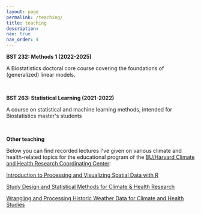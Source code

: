 ```yaml
---
layout: page
permalink: /teaching/
title: teaching
description:
nav: true
nav_order: 4
---
```


**BST 232: Methods 1 (2022-2025)**

A Biostatistics doctoral core course covering the foundations of (generalized) linear models.

&nbsp;
&nbsp;

**BST 263: Statistical Learning (2021-2022)**

A course on statistical and machine learning methods, intended for Biostatistics master's students

&nbsp;
&nbsp;

**Other teaching**

Below you can find recorded lectures I've given on various climate and health-related topics for the educational program of the <a href='https://www.climatehealthcafe.org/'>BU/Harvard Climate and Health Research Coordinating Center</a>:

<a href='https://www.youtube.com/watch?v=nTYlmcm_PIU'>Introduction to Processing and Visualizing Spatial Data with R</a>

<a href='https://www.youtube.com/watch?v=3r_OiCYGI-I&t=1s'>Study Design and Statistical Methods for Climate & Health Research</a>

<a href='https://www.youtube.com/watch?v=6La8pxgKT3Q'>Wrangling and Processing Historic Weather Data for Climate and Health Studies</a>

